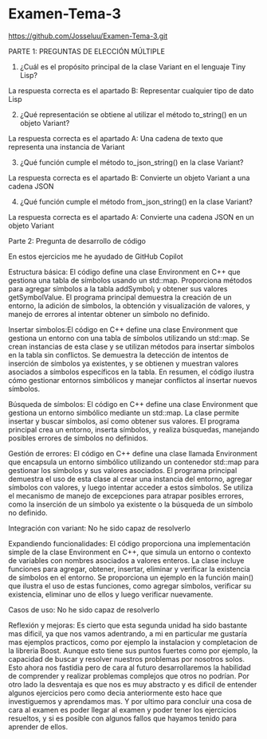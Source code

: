 # Examen-Tema-3

https://github.com/Josseluu/Examen-Tema-3.git

PARTE 1: PREGUNTAS DE ELECCIÓN MÚLTIPLE

1. ¿Cuál es el propósito principal de la clase Variant en el lenguaje Tiny Lisp?

La respuesta correcta es el apartado B: Representar cualquier tipo de dato Lisp

2. ¿Qué representación se obtiene al utilizar el método to_string() en un objeto Variant?

La respuesta correcta es el apartado A: Una cadena de texto que representa una instancia de Variant

3. ¿Qué función cumple el método to_json_string() en la clase Variant?

La respuesta correcta es el apartado B: Convierte un objeto Variant a una cadena JSON

4. ¿Qué función cumple el método from_json_string() en la clase Variant?

La respuesta correcta es el apartado A: Convierte una cadena JSON en un objeto Variant


Parte 2: Pregunta de desarrollo de código 

En estos ejercicios me he ayudado de GitHub Copilot

Estructura básica: El código define una clase Environment en C++ que gestiona una tabla de símbolos usando un std::map. Proporciona métodos para agregar símbolos a la tabla addSymbol¡ y obtener sus valores getSymbolValue. El programa principal demuestra la creación de un entorno, la adición de símbolos, la obtención y visualización de valores, y manejo de errores al intentar obtener un símbolo no definido.

Insertar simbolos:El código en C++ define una clase Environment que gestiona un entorno con una tabla de símbolos utilizando un std::map. Se crean instancias de esta clase y se utilizan métodos para insertar símbolos en la tabla sin conflictos. Se demuestra la detección de intentos de inserción de símbolos ya existentes, y se obtienen y muestran valores asociados a símbolos específicos en la tabla. En resumen, el código ilustra cómo gestionar entornos simbólicos y manejar conflictos al insertar nuevos símbolos.

Búsqueda de símbolos: El código en C++ define una clase Environment que gestiona un entorno simbólico mediante un std::map. La clase permite insertar y buscar símbolos, así como obtener sus valores. El programa principal crea un entorno, inserta símbolos, y realiza búsquedas, manejando posibles errores de símbolos no definidos.

Gestión de errores: El código en C++ define una clase llamada Environment que encapsula un entorno simbólico utilizando un contenedor std::map para gestionar los símbolos y sus valores asociados. El programa principal demuestra el uso de esta clase al crear una instancia del entorno, agregar símbolos con valores, y luego intentar acceder a estos símbolos. Se utiliza el mecanismo de manejo de excepciones para atrapar posibles errores, como la inserción de un símbolo ya existente o la búsqueda de un símbolo no definido.

Integración con variant: No he sido capaz de resolverlo

Expandiendo funcionalidades: El código proporciona una implementación simple de la clase Environment en C++, que simula un entorno o contexto de variables con nombres asociados a valores enteros. La clase incluye funciones para agregar, obtener, insertar, eliminar y verificar la existencia de símbolos en el entorno. Se proporciona un ejemplo en la función main() que ilustra el uso de estas funciones, como agregar símbolos, verificar su existencia, eliminar uno de ellos y luego verificar nuevamente.

Casos de uso: No he sido capaz de resolverlo

Reflexión y mejoras: Es cierto que esta segunda unidad ha sido bastante mas dificil, ya que nos vamos adentrando, a mi en particular me gustaría mas ejemplos practicos, como por ejemplo la instalacion y completacion de la libreria Boost.
Aunque esto tiene sus puntos fuertes como por ejemplo, la capacidad de buscar y resolver nuestros problemas por nosotros solos. Esto ahora nos fastidia pero de cara al futuro desarrollaremos la habilidad de comprender y realizar problemas complejos que otros no podrían.
Por otro lado la desventaja es que nos es muy abstracto y es dificil de entender algunos ejercicios pero como decia anteriormente esto hace que investiguemos y aprendamos mas.
Y por ultimo para concluir una cosa de cara al examen es poder llegar al examen y poder tener los ejercicios resueltos, y si es posible con algunos fallos que hayamos tenido para aprender de ellos.
